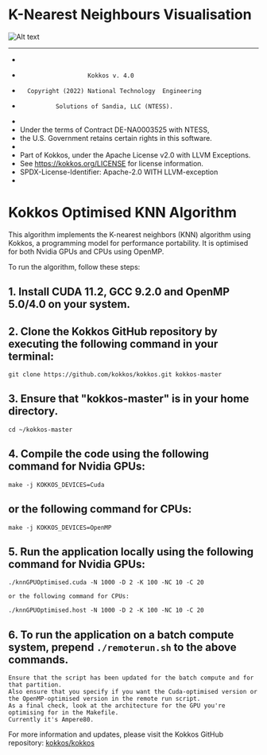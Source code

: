 # K-Nearest Neighbours Visualisation

![Alt text](https://media.discordapp.net/attachments/891721126340853761/1390293555184140329/Screenshot_2025-07-03_123000.png?ex=6867bb45&is=686669c5&hm=e9394c6ba59afa43ee09ab08e615d31fd56c72655d8dd7d21868a90d6a23fa2f&=&format=webp&quality=lossless "Visualisation of KNN")

 * ************************************************************************
 *
 *                        Kokkos v. 4.0
 *       Copyright (2022) National Technology  Engineering
 *               Solutions of Sandia, LLC (NTESS).
 *
 * Under the terms of Contract DE-NA0003525 with NTESS,
 * the U.S. Government retains certain rights in this software.
 *
 * Part of Kokkos, under the Apache License v2.0 with LLVM Exceptions.
 * See https://kokkos.org/LICENSE for license information.
 * SPDX-License-Identifier: Apache-2.0 WITH LLVM-exception
 *
 

 # Kokkos Optimised KNN Algorithm
 
 This algorithm implements the K-nearest neighbors (KNN) algorithm using Kokkos, a programming model for performance portability. 
 It is optimised for both Nvidia GPUs and CPUs using OpenMP.
 
 To run the algorithm, follow these steps:
 
 ## 1. Install CUDA 11.2, GCC 9.2.0 and OpenMP 5.0/4.0 on your system.
 
 ## 2. Clone the Kokkos GitHub repository by executing the following command in your terminal:

    git clone https://github.com/kokkos/kokkos.git kokkos-master

 
 ## 3. Ensure that "kokkos-master" is in your home directory.

    cd ~/kokkos-master

 
 ## 4. Compile the code using the following command for Nvidia GPUs:

    make -j KOKKOS_DEVICES=Cuda

 ## or the following command for CPUs:

    make -j KOKKOS_DEVICES=OpenMP

 
 ## 5. Run the application locally using the following command for Nvidia GPUs:

    ./knnGPUOptimised.cuda -N 1000 -D 2 -K 100 -NC 10 -C 20

    or the following command for CPUs:

    ./knnGPUOptimised.host -N 1000 -D 2 -K 100 -NC 10 -C 20

 
 ## 6. To run the application on a batch compute system, prepend `./remoterun.sh` to the above commands.
    Ensure that the script has been updated for the batch compute and for that partition.
    Also ensure that you specify if you want the Cuda-optimised version or the OpenMP-optimised version in the remote run script.
    As a final check, look at the architecture for the GPU you're optimising for in the Makefile.
    Currently it's Ampere80.
 
 For more information and updates, please visit the Kokkos GitHub repository: [kokkos/kokkos](https://github.com/kokkos/kokkos)

